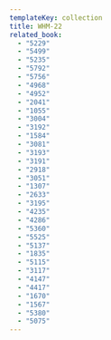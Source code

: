 ```yaml
---
templateKey: collection
title: WHM-22
related_book:
  - "5229"
  - "5499"
  - "5235"
  - "5792"
  - "5756"
  - "4968"
  - "4952"
  - "2041"
  - "1055"
  - "3004"
  - "3192"
  - "1584"
  - "3081"
  - "3193"
  - "3191"
  - "2918"
  - "3051"
  - "1307"
  - "2633"
  - "3195"
  - "4235"
  - "4286"
  - "5360"
  - "5525"
  - "5137"
  - "1835"
  - "5115"
  - "3117"
  - "4147"
  - "4417"
  - "1670"
  - "1567"
  - "5380"
  - "5075"
---
```

